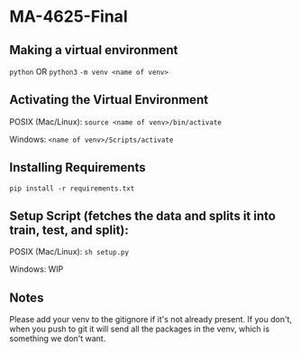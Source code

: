 # MA-4625-Final

## Making a virtual environment
`python` OR `python3` `-m venv <name of venv> ` 

## Activating the Virtual Environment

POSIX (Mac/Linux): 
`source <name of venv>/bin/activate`

Windows:
`<name of venv>/Scripts/activate`

## Installing Requirements

`pip install -r requirements.txt`
 
## Setup Script (fetches the data and splits it into train, test, and split):

POSIX (Mac/Linux):
`sh setup.py`

Windows:
WIP

## Notes
Please add your venv to the gitignore if it's not already present. If you don't, when you push to git it will send all the packages in the venv, which is something we don't want. 
